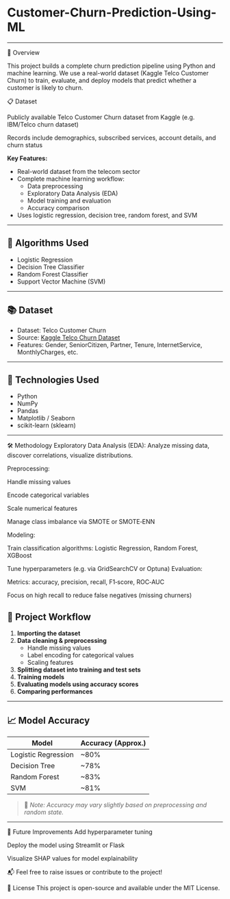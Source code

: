 # Customer-Churn-Prediction-Using-ML

---

🚀 Overview


This project builds a complete churn prediction pipeline using Python and machine learning. We use a real-world dataset (Kaggle Telco Customer Churn) to train, evaluate, and deploy models that predict whether a customer is likely to churn.

📋 Dataset

Publicly available Telco Customer Churn dataset from Kaggle (e.g. IBM/Telco churn dataset)

Records include demographics, subscribed services, account details, and churn status
  

**Key Features:**
- Real-world dataset from the telecom sector
- Complete machine learning workflow:
  - Data preprocessing
  - Exploratory Data Analysis (EDA)
  - Model training and evaluation
  - Accuracy comparison
- Uses logistic regression, decision tree, random forest, and SVM

---

## 🧠 Algorithms Used
- Logistic Regression
- Decision Tree Classifier
- Random Forest Classifier
- Support Vector Machine (SVM)

---

## 📚 Dataset

- Dataset: Telco Customer Churn
- Source: [Kaggle Telco Churn Dataset](https://www.kaggle.com/blastchar/telco-customer-churn)
- Features: Gender, SeniorCitizen, Partner, Tenure, InternetService, MonthlyCharges, etc.

---

## 🧰 Technologies Used
- Python
- NumPy
- Pandas
- Matplotlib / Seaborn
- scikit-learn (sklearn)

---

🛠 Methodology
Exploratory Data Analysis (EDA): Analyze missing data, discover correlations, visualize distributions.

Preprocessing:

Handle missing values

Encode categorical variables

Scale numerical features

Manage class imbalance via SMOTE or SMOTE‑ENN

Modeling:

Train classification algorithms: Logistic Regression, Random Forest, XGBoost

Tune hyperparameters (e.g. via GridSearchCV or Optuna) 
Evaluation:

Metrics: accuracy, precision, recall, F1‑score, ROC‑AUC

Focus on high recall to reduce false negatives (missing churners)

## 🧪 Project Workflow

1. **Importing the dataset**
2. **Data cleaning & preprocessing**
   - Handle missing values
   - Label encoding for categorical values
   - Scaling features
3. **Splitting dataset into training and test sets**
4. **Training models**
5. **Evaluating models using accuracy scores**
6. **Comparing performances**

---

## 📈 Model Accuracy

| Model              | Accuracy (Approx.) |
|-------------------|---------------------|
| Logistic Regression | ~80%               |
| Decision Tree       | ~78%               |
| Random Forest       | ~83%               |
| SVM                 | ~81%               |

> 📌 *Note: Accuracy may vary slightly based on preprocessing and random state.*

---
📌 Future Improvements
Add hyperparameter tuning

Deploy the model using Streamlit or Flask

Visualize SHAP values for model explainability

📬 Feel free to raise issues or contribute to the project!

📝 License
This project is open-source and available under the MIT License.


